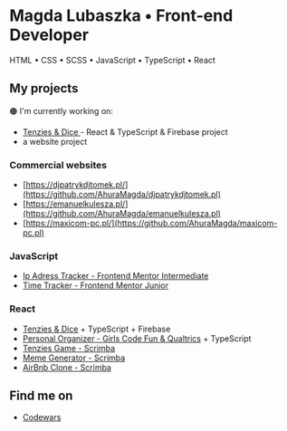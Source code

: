 # Magda Lubaszka • Front-end Developer
HTML • CSS • SCSS • JavaScript • TypeScript • React

## My projects

🟠 I'm currently working on: 
- [Tenzies & Dice ](https://github.com/AhuraMagda/Pretty-Dice) - React & TypeScript & Firebase project
- a website project


### Commercial websites
- [https://djpatrykdjtomek.pl/](https://github.com/AhuraMagda/djpatrykdjtomek.pl)
- [https://emanuelkulesza.pl/](https://github.com/AhuraMagda/emanuelkulesza.pl)
- [https://maxicom-pc.pl/](https://github.com/AhuraMagda/maxicom-pc.pl)

### JavaScript 
- [Ip Adress Tracker - Frontend Mentor Intermediate](https://github.com/AhuraMagda/FrontendMentor-lvl3-ip-address-tracker)
- [Time Tracker - Frontend Mentor Junior](https://github.com/AhuraMagda/FrontendMentor-lvl2-time-tracker)

### React 
- [Tenzies & Dice](https://github.com/AhuraMagda/Pretty-Dice) + TypeScript + Firebase
- [Personal Organizer - Girls Code Fun & Qualtrics](https://github.com/AhuraMagda/MyPersonalOrganizer-GirlsCodeFun) + TypeScript
- [Tenzies Game - Scrimba](https://github.com/AhuraMagda/Scrimba-Tenzies)
- [Meme Generator - Scrimba](https://github.com/AhuraMagda/meme-generator) 
- [AirBnb Clone - Scrimba](https://github.com/AhuraMagda/airbnb-clone)  

## Find me on
- [Codewars](https://www.codewars.com/users/AhuraMagda)
